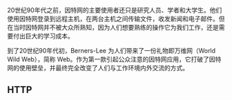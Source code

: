 20世纪90年代之前，因特网的主要使用者还只是研究人员、学者和大学生。他们使用因特网登录到远程主机，在两台主机之间传输文件，收发新闻和电子邮件。但在当时因特网并不被大众所熟知，因为人们想要熟练的操作它为我们工作，还是需要付出巨大的学习成本。

到了20世纪90年代初，Berners-Lee 为人们带来了一份礼物即万维网（World Wild Web），简称 Web。作为第一款引起公众注意的因特网应用，它打破了因特网的使用壁垒，并最终完全改变了人们与工作环境内外交流的方式。


HTTP
---
